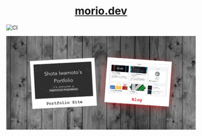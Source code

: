 <h1 align="center">
  <a href="">
    morio.dev
  </a>
</h1>

![CI](https://github.com/morioprog/index-page/workflows/vue-deploy/badge.svg)

![screenshot](./docs/img/screenshot.png)
